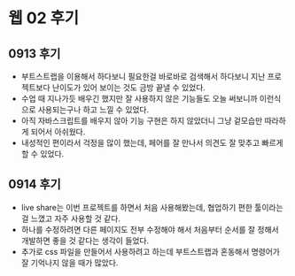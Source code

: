 # 웹 02 후기

## 0913 후기
- 부트스트랩을 이용해서 하다보니 필요한걸 바로바로 검색해서 하다보니 지난 프로젝트보다 난이도가 있어 보이는 것도 금방 끝낼 수 있었다.
- 수업 때 지나가듯 배우긴 했지만 잘 사용하지 않은 기능들도 오늘 써보니까 이런식으로 사용되는구나 하고 느낄 수 있었다.
- 아직 자바스크립트를 배우지 않아 기능 구현은 하지 않았더니 그냥 겉모습만 따라하게 되어서 아쉬웠다.
- 내성적인 편이라서 걱정을 많이 했는데, 페어를 잘 만나서 의견도 잘 맞추고 빠르게 할 수 있었다.

## 0914 후기
- live share는 이번 프로젝트를 하면서 처음 사용해봤는데, 협업하기 편한 툴이라는 걸 느꼈고 자주 사용할 것 같다.
- 하나를 수정하려면 다른 페이지도 전부 수정해야 해서 처음부터 순서를 잘 정해서 개발하면 좋을 것 같다는 생각이 들었다.
- 추가로 css 파일을 만들어서 사용하려고 하는데 부트스트랩과 혼동해서 명령어가 잘 기억나지 않을 때가 많았다.